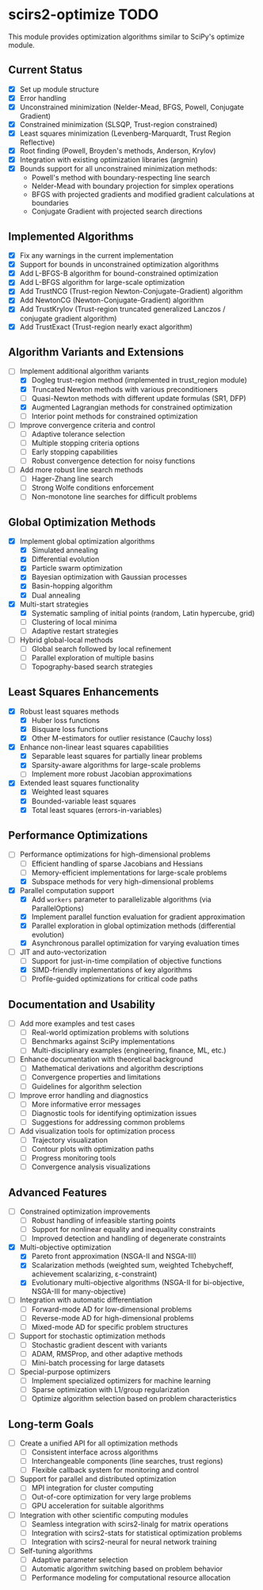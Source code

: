 # scirs2-optimize TODO

This module provides optimization algorithms similar to SciPy's optimize module.

## Current Status

- [x] Set up module structure
- [x] Error handling
- [x] Unconstrained minimization (Nelder-Mead, BFGS, Powell, Conjugate Gradient)
- [x] Constrained minimization (SLSQP, Trust-region constrained)
- [x] Least squares minimization (Levenberg-Marquardt, Trust Region Reflective)
- [x] Root finding (Powell, Broyden's methods, Anderson, Krylov)
- [x] Integration with existing optimization libraries (argmin)
- [x] Bounds support for all unconstrained minimization methods:
  - Powell's method with boundary-respecting line search
  - Nelder-Mead with boundary projection for simplex operations
  - BFGS with projected gradients and modified gradient calculations at boundaries
  - Conjugate Gradient with projected search directions

## Implemented Algorithms

- [x] Fix any warnings in the current implementation
- [x] Support for bounds in unconstrained optimization algorithms
- [x] Add L-BFGS-B algorithm for bound-constrained optimization
- [x] Add L-BFGS algorithm for large-scale optimization
- [x] Add TrustNCG (Trust-region Newton-Conjugate-Gradient) algorithm
- [x] Add NewtonCG (Newton-Conjugate-Gradient) algorithm
- [x] Add TrustKrylov (Trust-region truncated generalized Lanczos / conjugate gradient algorithm)
- [x] Add TrustExact (Trust-region nearly exact algorithm)

## Algorithm Variants and Extensions

- [ ] Implement additional algorithm variants
  - [x] Dogleg trust-region method (implemented in trust_region module)
  - [x] Truncated Newton methods with various preconditioners
  - [ ] Quasi-Newton methods with different update formulas (SR1, DFP)
  - [x] Augmented Lagrangian methods for constrained optimization
  - [ ] Interior point methods for constrained optimization
- [ ] Improve convergence criteria and control
  - [ ] Adaptive tolerance selection
  - [ ] Multiple stopping criteria options
  - [ ] Early stopping capabilities
  - [ ] Robust convergence detection for noisy functions
- [ ] Add more robust line search methods
  - [ ] Hager-Zhang line search
  - [ ] Strong Wolfe conditions enforcement
  - [ ] Non-monotone line searches for difficult problems

## Global Optimization Methods

- [x] Implement global optimization algorithms
  - [x] Simulated annealing
  - [x] Differential evolution
  - [x] Particle swarm optimization
  - [x] Bayesian optimization with Gaussian processes
  - [x] Basin-hopping algorithm
  - [x] Dual annealing
- [x] Multi-start strategies
  - [x] Systematic sampling of initial points (random, Latin hypercube, grid)
  - [ ] Clustering of local minima
  - [ ] Adaptive restart strategies
- [ ] Hybrid global-local methods
  - [ ] Global search followed by local refinement
  - [ ] Parallel exploration of multiple basins
  - [ ] Topography-based search strategies

## Least Squares Enhancements

- [x] Robust least squares methods
  - [x] Huber loss functions
  - [x] Bisquare loss functions
  - [x] Other M-estimators for outlier resistance (Cauchy loss)
- [x] Enhance non-linear least squares capabilities
  - [x] Separable least squares for partially linear problems
  - [x] Sparsity-aware algorithms for large-scale problems
  - [ ] Implement more robust Jacobian approximations
- [x] Extended least squares functionality
  - [x] Weighted least squares
  - [x] Bounded-variable least squares
  - [x] Total least squares (errors-in-variables)

## Performance Optimizations

- [ ] Performance optimizations for high-dimensional problems
  - [ ] Efficient handling of sparse Jacobians and Hessians
  - [ ] Memory-efficient implementations for large-scale problems
  - [x] Subspace methods for very high-dimensional problems
- [x] Parallel computation support
  - [x] Add `workers` parameter to parallelizable algorithms (via ParallelOptions)
  - [x] Implement parallel function evaluation for gradient approximation
  - [x] Parallel exploration in global optimization methods (differential evolution)
  - [x] Asynchronous parallel optimization for varying evaluation times
- [ ] JIT and auto-vectorization
  - [ ] Support for just-in-time compilation of objective functions
  - [x] SIMD-friendly implementations of key algorithms
  - [ ] Profile-guided optimizations for critical code paths

## Documentation and Usability

- [ ] Add more examples and test cases
  - [ ] Real-world optimization problems with solutions
  - [ ] Benchmarks against SciPy implementations
  - [ ] Multi-disciplinary examples (engineering, finance, ML, etc.)
- [ ] Enhance documentation with theoretical background
  - [ ] Mathematical derivations and algorithm descriptions
  - [ ] Convergence properties and limitations
  - [ ] Guidelines for algorithm selection
- [ ] Improve error handling and diagnostics
  - [ ] More informative error messages
  - [ ] Diagnostic tools for identifying optimization issues
  - [ ] Suggestions for addressing common problems
- [ ] Add visualization tools for optimization process
  - [ ] Trajectory visualization
  - [ ] Contour plots with optimization paths
  - [ ] Progress monitoring tools
  - [ ] Convergence analysis visualizations

## Advanced Features

- [ ] Constrained optimization improvements
  - [ ] Robust handling of infeasible starting points
  - [ ] Support for nonlinear equality and inequality constraints
  - [ ] Improved detection and handling of degenerate constraints
- [x] Multi-objective optimization
  - [x] Pareto front approximation (NSGA-II and NSGA-III)
  - [x] Scalarization methods (weighted sum, weighted Tchebycheff, achievement scalarizing, ε-constraint)
  - [x] Evolutionary multi-objective algorithms (NSGA-II for bi-objective, NSGA-III for many-objective)
- [ ] Integration with automatic differentiation
  - [ ] Forward-mode AD for low-dimensional problems
  - [ ] Reverse-mode AD for high-dimensional problems
  - [ ] Mixed-mode AD for specific problem structures
- [ ] Support for stochastic optimization methods
  - [ ] Stochastic gradient descent with variants
  - [ ] ADAM, RMSProp, and other adaptive methods
  - [ ] Mini-batch processing for large datasets
- [ ] Special-purpose optimizers
  - [ ] Implement specialized optimizers for machine learning
  - [ ] Sparse optimization with L1/group regularization
  - [ ] Optimize algorithm selection based on problem characteristics

## Long-term Goals

- [ ] Create a unified API for all optimization methods
  - [ ] Consistent interface across algorithms
  - [ ] Interchangeable components (line searches, trust regions)
  - [ ] Flexible callback system for monitoring and control
- [ ] Support for parallel and distributed optimization
  - [ ] MPI integration for cluster computing
  - [ ] Out-of-core optimization for very large problems
  - [ ] GPU acceleration for suitable algorithms
- [ ] Integration with other scientific computing modules
  - [ ] Seamless integration with scirs2-linalg for matrix operations
  - [ ] Integration with scirs2-stats for statistical optimization problems
  - [ ] Integration with scirs2-neural for neural network training
- [ ] Self-tuning algorithms
  - [ ] Adaptive parameter selection
  - [ ] Automatic algorithm switching based on problem behavior
  - [ ] Performance modeling for computational resource allocation